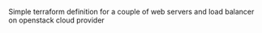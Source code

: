 Simple terraform definition for a couple of web servers and load balancer on openstack cloud provider
